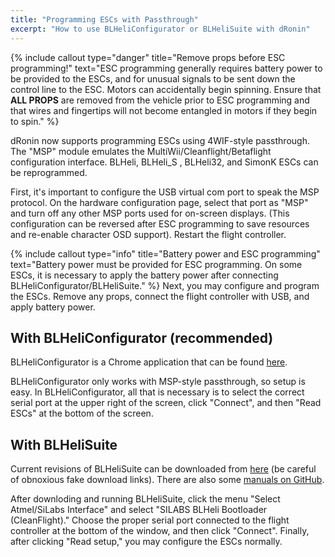 ```yaml
---
title: "Programming ESCs with Passthrough"
excerpt: "How to use BLHeliConfigurator or BLHeliSuite with dRonin"
---
```


{% include callout type="danger" title="Remove props before ESC programming!" text="ESC programming generally requires battery power to be provided to the ESCs, and for unusual signals to be sent down the control line to the ESC.  Motors can accidentally begin spinning.  Ensure that **ALL PROPS** are removed from the vehicle prior to ESC programming and that wires and fingertips will not become entangled in motors if they begin to spin." %}

dRonin now supports programming ESCs using 4WIF-style passthrough.  The "MSP" module emulates the MultiWii/Cleanflight/Betaflight configuration interface.  BLHeli, BLHeli_S , BLHeli32, and SimonK ESCs can be reprogrammed.

First, it's important to configure the USB virtual com port to speak the MSP protocol.  On the hardware configuration page, select that port as "MSP" and turn off any other MSP ports used for on-screen displays.  (This configuration can be reversed after ESC programming to save resources and re-enable character OSD support).  Restart the flight controller.

{% include callout type="info" title="Battery power and ESC programming" text="Battery power must be provided for ESC programming.  On some ESCs, it is necessary to apply the battery power after connecting BLHeliConfigurator/BLHeliSuite." %}
Next, you may configure and program the ESCs.  Remove any props, connect the flight controller with USB, and apply battery power.

## With BLHeliConfigurator (recommended)

BLHeliConfigurator is a Chrome application that can be found [here](https://chrome.google.com/webstore/detail/blheli-configurator/mejfjggmbnocnfibbibmoogocnjbcjnk?hl=en).

BLHeliConfigurator only works with MSP-style passthrough, so setup is easy.  In BLHeliConfigurator, all that is necessary is to select the correct serial port at the upper right of the screen, click "Connect", and then "Read ESCs" at the bottom of the screen.

## With BLHeliSuite

Current revisions of BLHeliSuite can be downloaded from [here](https://www.mediafire.com/folder/dx6kfaasyo24l/BLHeliSuite) (be careful of obnoxious fake download links).  There are also some [manuals on GitHub](https://github.com/4712/BLHeliSuite/tree/master/Manuals).

After downloding and running BLHeliSuite, click the menu "Select Atmel/SiLabs Interface" and select "SILABS BLHeli Bootloader (CleanFlight)."  Choose the proper serial port connected to the flight controller at the bottom of the window, and then click "Connect".  Finally, after clicking "Read setup," you may configure the ESCs normally.
